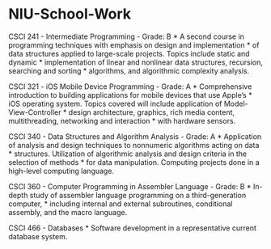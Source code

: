# NIU-School-Work

CSCI 241 - Intermediate Programming - Grade: B
    * A second course in programming techniques with emphasis on design and implementation 
    * of data structures applied to large-scale projects. Topics include static and dynamic 
    * implementation of linear and nonlinear data structures, recursion, searching and sorting 
    * algorithms, and algorithmic complexity analysis.
    
CSCI 321 - iOS Mobile Device Programming - Grade: A
    * Comprehensive introduction to building applications for mobile devices that use Apple’s 
    * iOS operating system. Topics covered will include application of Model-View-Controller 
    * design architecture, graphics, rich media content, multithreading, networking and interaction 
    * with hardware sensors. 

CSCI 340 - Data Structures and Algorithm Analysis - Grade: A
    * Application of analysis and design techniques to nonnumeric algorithms acting on data 
    * structures. Utilization of algorithmic analysis and design criteria in the selection of methods 
    * for data manipulation. Computing projects done in a high-level computing language.
    
CSCI 360 - Computer Programming in Assembler Language - Grade: B
    * In-depth study of assembler language programming on a third-generation computer, 
    * including internal and external subroutines, conditional assembly, and the macro language.
    
CSCI 466 - Databases
    * Software development in a representative current database system.
